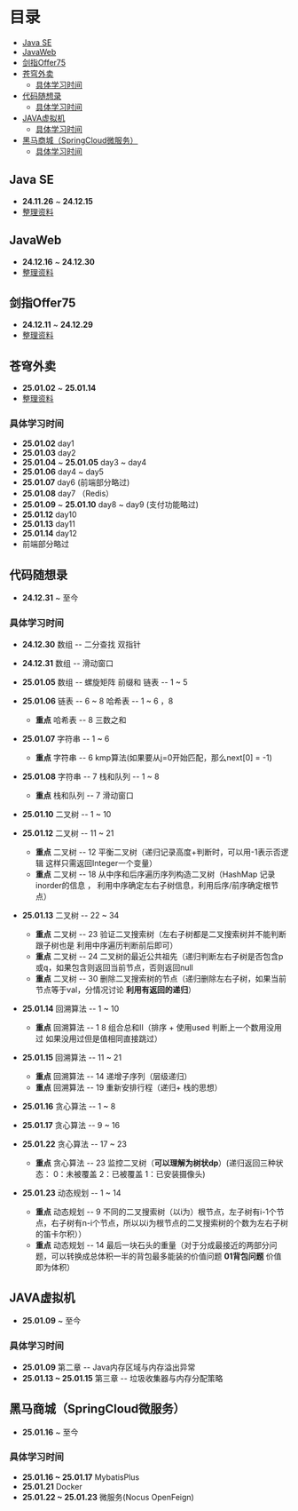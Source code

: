 
# 目录
<!-- vim-markdown-toc GFM -->

* [Java SE](#java-se)
* [JavaWeb](#javaweb)
* [剑指Offer75](#剑指offer75)
* [苍穹外卖](#苍穹外卖)
    * [具体学习时间](#具体学习时间)
* [代码随想录](#代码随想录)
    * [具体学习时间](#具体学习时间-1)
* [JAVA虚拟机](#java虚拟机)
    * [具体学习时间](#具体学习时间-2)
* [黑马商城（SpringCloud微服务）](#黑马商城springcloud微服务)
    * [具体学习时间](#具体学习时间-3)

<!-- vim-markdown-toc -->


## Java SE
* **24.11.26** ~ **24.12.15**
* [整理资料](https://github.com/luckygalaxy666/JavaProjects/blob/master/JavaSE.md)

## JavaWeb
* **24.12.16** ~ **24.12.30**
* [整理资料](https://github.com/luckygalaxy666/JavaProjects/blob/master/JavaWeb.md)

## 剑指Offer75
* **24.12.11** ~ **24.12.29**
* [整理资料](https://github.com/luckygalaxy666/Offer75/blob/main/README.md)

## 苍穹外卖
* **25.01.02** ~ **25.01.14**
* [整理资料](https://github.com/luckygalaxy666/JavaProjects/blob/master/CangQiongTakeOut.md)

### 具体学习时间

* **25.01.02** day1
* **25.01.03** day2
* **25.01.04** ~ **25.01.05** day3 ~ day4
* **25.01.06** day4 ~ day5
* **25.01.07** day6  (前端部分略过)
* **25.01.08** day7 （Redis）
* **25.01.09** ~ **25.01.10** day8 ~ day9 (支付功能略过)
* **25.01.12** day10
* **25.01.13** day11
* **25.01.14** day12
* 前端部分略过

## 代码随想录
* **24.12.31** ~ 至今

### 具体学习时间

* **24.12.30** 数组 -- 二分查找 双指针
* **24.12.31** 数组 -- 滑动窗口
* **25.01.05** 数组 -- 螺旋矩阵 前缀和  链表 -- 1 ~ 5
* **25.01.06** 链表 -- 6 ~ 8 哈希表 -- 1 ~ 6 ，8  
    * **重点** 哈希表 -- 8 三数之和
* **25.01.07** 字符串 -- 1 ~ 6
    * **重点** 字符串 -- 6 kmp算法(如果要从j=0开始匹配，那么next[0] = -1)
* **25.01.08** 字符串 -- 7 栈和队列 -- 1 ~ 8
    * **重点** 栈和队列 -- 7 滑动窗口
* **25.01.10** 二叉树 -- 1 ~ 10
* **25.01.12** 二叉树 -- 11 ~ 21
    * **重点** 二叉树 -- 12 平衡二叉树（递归记录高度+判断时，可以用-1表示否逻辑 这样只需返回Integer一个变量）
    * **重点** 二叉树 -- 18 从中序和后序遍历序列构造二叉树（HashMap 记录 inorder的信息 ， 利用中序确定左右子树信息，利用后序/前序确定根节点）

* **25.01.13** 二叉树 -- 22 ~ 34
    * **重点** 二叉树 -- 23 验证二叉搜索树（左右子树都是二叉搜索树并不能判断跟子树也是  利用中序遍历判断前后即可）
    * **重点** 二叉树 -- 24 二叉树的最近公共祖先（递归判断左右子树是否包含p或q，如果包含则返回当前节点，否则返回null
   * **重点** 二叉树 -- 30 删除二叉搜索树的节点（递归删除左右子树，如果当前节点等于val，分情况讨论 **利用有返回的递归**）

* **25.01.14** 回溯算法 -- 1 ~ 10
    * **重点** 回溯算法 -- 1 8 组合总和Ⅱ（排序 + 使用used 判断上一个数用没用过 如果没用过但是值相同直接跳过）

* **25.01.15** 回溯算法 -- 11 ~ 21
    * **重点** 回溯算法 -- 14 递增子序列（层级递归）
    * **重点** 回溯算法 -- 19 重新安排行程（递归+ 栈的思想）

* **25.01.16** 贪心算法 -- 1 ~ 8
* **25.01.17** 贪心算法 -- 9 ~ 16
* **25.01.22** 贪心算法 -- 17 ~ 23
    * **重点** 贪心算法 -- 23 监控二叉树（**可以理解为树状dp**）(递归返回三种状态： 0：未被覆盖 2：已被覆盖 1：已安装摄像头)

* **25.01.23** 动态规划 -- 1 ~ 14
    * **重点** 动态规划 -- 9 不同的二叉搜索树（以i为）根节点，左子树有i-1个节点，右子树有n-i个节点，所以以i为根节点的二叉搜索树的个数为左右子树的笛卡尔积））
    * **重点** 动态规划 -- 14 最后一块石头的重量（对于分成最接近的两部分问题，可以转换成总体积一半的背包最多能装的价值问题 **01背包问题** 价值即为体积）


## JAVA虚拟机
* **25.01.09** ~ 至今

### 具体学习时间

* **25.01.09** 第二章 -- Java内存区域与内存溢出异常
* **25.01.13 ~ 25.01.15** 第三章 -- 垃圾收集器与内存分配策略

## 黑马商城（SpringCloud微服务）

* **25.01.16** ~  至今

### 具体学习时间

* **25.01.16 ~ 25.01.17** MybatisPlus
* **25.01.21** Docker
* **25.01.22 ~ 25.01.23** 微服务(Nocus OpenFeign)
